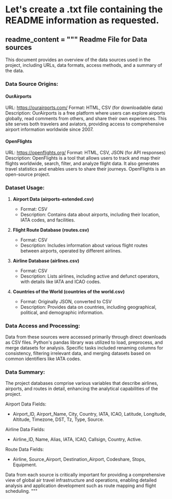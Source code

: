 # Let's create a .txt file containing the README information as requested.

readme_content = """
Readme File for Data sources
---------------------------
This document provides an overview of the data sources used in the project, including URLs, data formats, access methods, and a summary of the data.

### Data Source Origins:

#### OurAirports
URL: https://ourairports.com/
Format: HTML, CSV (for downloadable data)
Description: OurAirports is a free platform where users can explore airports globally, read comments from others, and share their own experiences. This site serves both travelers and aviators, providing access to comprehensive airport information worldwide since 2007.

#### OpenFlights
URL: https://openflights.org/
Format: HTML, CSV, JSON (for API responses)
Description: OpenFlights is a tool that allows users to track and map their flights worldwide, search, filter, and analyze flight data. It also generates travel statistics and enables users to share their journeys. OpenFlights is an open-source project.

### Dataset Usage:

1. **Airport Data (airports-extended.csv)**
   - Format: CSV
   - Description: Contains data about airports, including their location, IATA codes, and facilities.

2. **Flight Route Database (routes.csv)**
   - Format: CSV
   - Description: Includes information about various flight routes between airports, operated by different airlines.

3. **Airline Database (airlines.csv)**
   - Format: CSV
   - Description: Lists airlines, including active and defunct operators, with details like IATA and ICAO codes.

4. **Countries of the World (countries of the world.csv)**
   - Format: Originally JSON, converted to CSV
   - Description: Provides data on countries, including geographical, political, and demographic information.

### Data Access and Processing:

Data from these sources were accessed primarily through direct downloads as CSV files. Python's pandas library was utilized to load, preprocess, and merge datasets for analysis. Specific tasks included renaming columns for consistency, filtering irrelevant data, and merging datasets based on common identifiers like IATA codes.

### Data Summary:

The project databases comprise various variables that describe airlines, airports, and routes in detail, enhancing the analytical capabilities of the project.

Airport Data Fields:
- Airport_ID, Airport_Name, City, Country, IATA, ICAO, Latitude, Longitude, Altitude, Timezone, DST, Tz, Type, Source.

Airline Data Fields:
- Airline_ID, Name, Alias, IATA, ICAO, Callsign, Country, Active.

Route Data Fields:
- Airline, Source_Airport, Destination_Airport, Codeshare, Stops, Equipment.

Data from each source is critically important for providing a comprehensive view of global air travel infrastructure and operations, enabling detailed analysis and application development such as route mapping and flight scheduling.
"""





